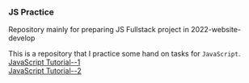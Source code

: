 <h3>JS Practice</h3>
<p>Repository mainly for preparing JS Fullstack project in 2022-website-develop</p>

This is a repository that I practice some hand on tasks for `JavaScript`.
<br>
[JavaScript Tutorial--1](https://javascript.info/)
<br>
[JavaScript Tutorial--2](https://developer.mozilla.org/en-US/docs/Web/JavaScript/Guide/Introduction/)